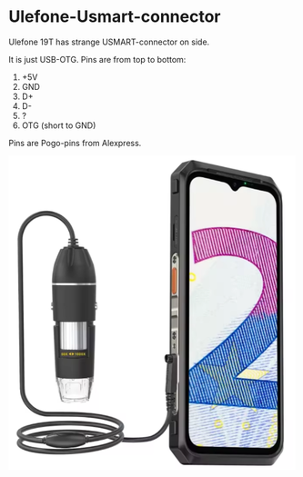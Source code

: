# Ulefone-Usmart-connector
Ulefone 19T has strange USMART-connector on side.

It is just USB-OTG. Pins are from top to bottom:

1. +5V
2. GND 
3. D+
4. D-
5. ?
6. OTG (short to GND)

Pins are Pogo-pins from Alexpress.

<img src=kuva.png>
